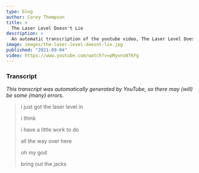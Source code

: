```yaml
---
type: blog
author: Corey Thompson
title: >
  The Laser Level Doesn't Lie
description: >
  An automatic transcription of the youtube video, The Laser Level Doesn&#39;t Lie, generated from youtube captions.
image: images/the-laser-level-doesnt-lie.jpg
published: "2021-09-04"
video: https://www.youtube.com/watch?v=pMyvnsNTKFg
---
```




### Transcript

*This transcript was automatically generated by YouTube, so there may (will) be some (many) errors.*

>i just got the laser level in
>
> i think
>
> i have a little work to do
>
> all the way over here
>
> oh my god
>
> bring out the jacks
